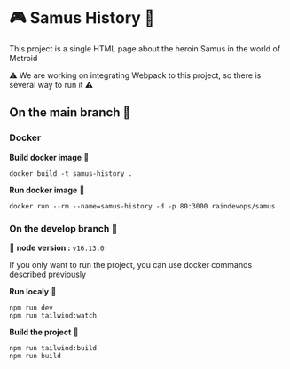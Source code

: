 # :video_game: Samus History :space_invader:

This project is a single HTML page about the heroin Samus in the world of Metroid

:warning: We are working on integrating Webpack to this project, so there is several way to run it :warning:

## On the main branch :deciduous_tree:

### Docker

**Build docker image** :hammer:

    docker build -t samus-history .

**Run docker image** :monorail:

    docker run --rm --name=samus-history -d -p 80:3000 raindevops/samus

### On the develop branch :leaves:

 :seedling: **node version :** ``` v16.13.0 ```

If you only want to run the project, you can use docker commands described previously

**Run localy** :steam_locomotive:

    npm run dev
    npm run tailwind:watch

**Build the project** :wrench:

    npm run tailwind:build
    npm run build
    
